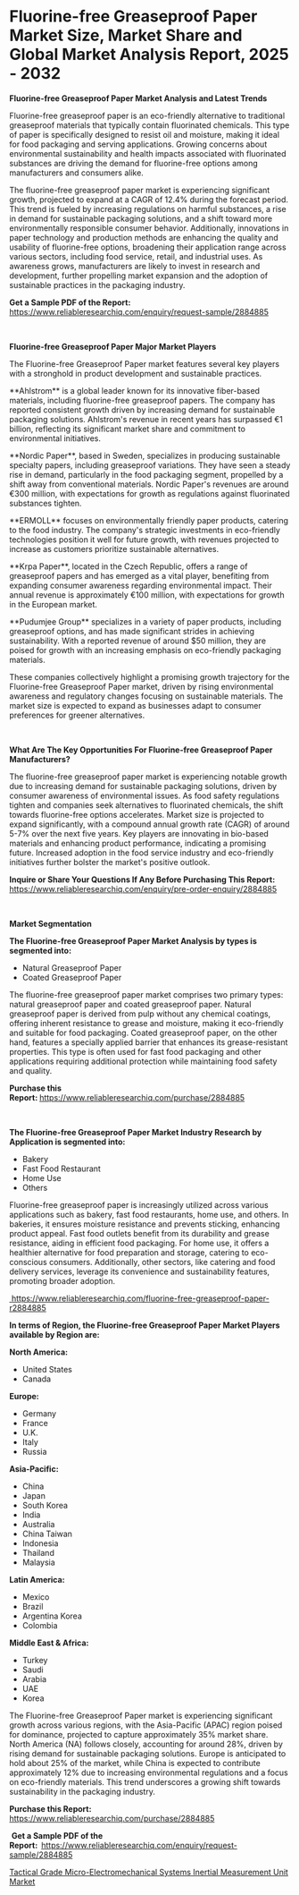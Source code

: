 <p><h1>Fluorine-free Greaseproof Paper Market Size, Market Share and Global Market Analysis Report, 2025 - 2032</h1></p><p><strong>Fluorine-free Greaseproof Paper Market Analysis and Latest Trends</strong></p>
<p><p>Fluorine-free greaseproof paper is an eco-friendly alternative to traditional greaseproof materials that typically contain fluorinated chemicals. This type of paper is specifically designed to resist oil and moisture, making it ideal for food packaging and serving applications. Growing concerns about environmental sustainability and health impacts associated with fluorinated substances are driving the demand for fluorine-free options among manufacturers and consumers alike.</p><p>The fluorine-free greaseproof paper market is experiencing significant growth, projected to expand at a CAGR of 12.4% during the forecast period. This trend is fueled by increasing regulations on harmful substances, a rise in demand for sustainable packaging solutions, and a shift toward more environmentally responsible consumer behavior. Additionally, innovations in paper technology and production methods are enhancing the quality and usability of fluorine-free options, broadening their application range across various sectors, including food service, retail, and industrial uses. As awareness grows, manufacturers are likely to invest in research and development, further propelling market expansion and the adoption of sustainable practices in the packaging industry.</p></p>
<p><strong>Get a Sample PDF of the Report:&nbsp;</strong> <a href="https://www.reliableresearchiq.com/enquiry/request-sample/2884885?utm_campaign=3347&utm_medium=2&utm_source=Github&utm_content=ia&utm_term=13032025&utm_id=fluorine-free-greaseproof-paper">https://www.reliableresearchiq.com/enquiry/request-sample/2884885</a></p>
<p>&nbsp;</p>
<p><strong>Fluorine-free Greaseproof Paper Major Market Players</strong></p>
<p><p>The Fluorine-free Greaseproof Paper market features several key players with a stronghold in product development and sustainable practices. </p><p>**Ahlstrom** is a global leader known for its innovative fiber-based materials, including fluorine-free greaseproof papers. The company has reported consistent growth driven by increasing demand for sustainable packaging solutions. Ahlstrom's revenue in recent years has surpassed €1 billion, reflecting its significant market share and commitment to environmental initiatives.</p><p>**Nordic Paper**, based in Sweden, specializes in producing sustainable specialty papers, including greaseproof variations. They have seen a steady rise in demand, particularly in the food packaging segment, propelled by a shift away from conventional materials. Nordic Paper's revenues are around €300 million, with expectations for growth as regulations against fluorinated substances tighten.</p><p>**ERMOLL** focuses on environmentally friendly paper products, catering to the food industry. The company's strategic investments in eco-friendly technologies position it well for future growth, with revenues projected to increase as customers prioritize sustainable alternatives.</p><p>**Krpa Paper**, located in the Czech Republic, offers a range of greaseproof papers and has emerged as a vital player, benefiting from expanding consumer awareness regarding environmental impact. Their annual revenue is approximately €100 million, with expectations for growth in the European market.</p><p>**Pudumjee Group** specializes in a variety of paper products, including greaseproof options, and has made significant strides in achieving sustainability. With a reported revenue of around $50 million, they are poised for growth with an increasing emphasis on eco-friendly packaging materials.</p><p>These companies collectively highlight a promising growth trajectory for the Fluorine-free Greaseproof Paper market, driven by rising environmental awareness and regulatory changes focusing on sustainable materials. The market size is expected to expand as businesses adapt to consumer preferences for greener alternatives.</p></p>
<p>&nbsp;</p>
<p><strong>What Are The Key Opportunities For Fluorine-free Greaseproof Paper Manufacturers?</strong></p>
<p><p>The fluorine-free greaseproof paper market is experiencing notable growth due to increasing demand for sustainable packaging solutions, driven by consumer awareness of environmental issues. As food safety regulations tighten and companies seek alternatives to fluorinated chemicals, the shift towards fluorine-free options accelerates. Market size is projected to expand significantly, with a compound annual growth rate (CAGR) of around 5-7% over the next five years. Key players are innovating in bio-based materials and enhancing product performance, indicating a promising future. Increased adoption in the food service industry and eco-friendly initiatives further bolster the market's positive outlook.</p></p>
<p><strong>Inquire or Share Your Questions If Any Before Purchasing This Report:</strong> <a href="https://www.reliableresearchiq.com/enquiry/pre-order-enquiry/2884885?utm_campaign=3347&utm_medium=2&utm_source=Github&utm_content=ia&utm_term=13032025&utm_id=fluorine-free-greaseproof-paper">https://www.reliableresearchiq.com/enquiry/pre-order-enquiry/2884885</a></p>
<p>&nbsp;</p>
<p><strong>Market Segmentation</strong></p>
<p><strong>The Fluorine-free Greaseproof Paper Market Analysis by types is segmented into:</strong></p>
<p><ul><li>Natural Greaseproof Paper</li><li>Coated Greaseproof Paper</li></ul></p>
<p><p>The fluorine-free greaseproof paper market comprises two primary types: natural greaseproof paper and coated greaseproof paper. Natural greaseproof paper is derived from pulp without any chemical coatings, offering inherent resistance to grease and moisture, making it eco-friendly and suitable for food packaging. Coated greaseproof paper, on the other hand, features a specially applied barrier that enhances its grease-resistant properties. This type is often used for fast food packaging and other applications requiring additional protection while maintaining food safety and quality.</p></p>
<p><strong>Purchase this Report:&nbsp;</strong><a href="https://www.reliableresearchiq.com/purchase/2884885?utm_campaign=3347&utm_medium=2&utm_source=Github&utm_content=ia&utm_term=13032025&utm_id=fluorine-free-greaseproof-paper">https://www.reliableresearchiq.com/purchase/2884885</a></p>
<p>&nbsp;</p>
<p><strong>The Fluorine-free Greaseproof Paper Market Industry Research by Application is segmented into:</strong></p>
<p><ul><li>Bakery</li><li>Fast Food Restaurant</li><li>Home Use</li><li>Others</li></ul></p>
<p><p>Fluorine-free greaseproof paper is increasingly utilized across various applications such as bakery, fast food restaurants, home use, and others. In bakeries, it ensures moisture resistance and prevents sticking, enhancing product appeal. Fast food outlets benefit from its durability and grease resistance, aiding in efficient food packaging. For home use, it offers a healthier alternative for food preparation and storage, catering to eco-conscious consumers. Additionally, other sectors, like catering and food delivery services, leverage its convenience and sustainability features, promoting broader adoption.</p></p>
<p><a href="https://www.reliableresearchiq.com/fluorine-free-greaseproof-paper-r2884885?utm_campaign=3347&utm_medium=2&utm_source=Github&utm_content=ia&utm_term=13032025&utm_id=fluorine-free-greaseproof-paper">&nbsp;https://www.reliableresearchiq.com/fluorine-free-greaseproof-paper-r2884885</a></p>
<p><strong>In terms of Region, the Fluorine-free Greaseproof Paper Market Players available by Region are:</strong></p>
<p>
    <p> <strong> North America: </strong>
        <ul>
            <li>United States</li>
            <li>Canada</li>
        </ul>
        </p> 
    <p> <strong> Europe: </strong>
        <ul>
            <li>Germany</li>
            <li>France</li>
            <li>U.K.</li>
            <li>Italy</li>
            <li>Russia</li>
        </ul>
        </p> 
    <p> <strong> Asia-Pacific: </strong>
        <ul>
            <li>China</li>
            <li>Japan</li>
            <li>South Korea</li>
            <li>India</li>
            <li>Australia</li>
            <li>China Taiwan</li>
            <li>Indonesia</li>
            <li>Thailand</li>
            <li>Malaysia</li>
        </ul>
        </p> 
    <p> <strong> Latin America: </strong>
        <ul>
            <li>Mexico</li>
            <li>Brazil</li>
            <li>Argentina Korea</li>
            <li>Colombia</li>
        </ul>
        </p> 
    <p> <strong> Middle East & Africa: </strong>
        <ul>
            <li>Turkey</li>
            <li>Saudi</li>
            <li>Arabia</li>
            <li>UAE</li>
            <li>Korea</li>
        </ul>
    </p>
    </p>
<p><p>The Fluorine-free Greaseproof Paper market is experiencing significant growth across various regions, with the Asia-Pacific (APAC) region poised for dominance, projected to capture approximately 35% market share. North America (NA) follows closely, accounting for around 28%, driven by rising demand for sustainable packaging solutions. Europe is anticipated to hold about 25% of the market, while China is expected to contribute approximately 12% due to increasing environmental regulations and a focus on eco-friendly materials. This trend underscores a growing shift towards sustainability in the packaging industry.</p></p>
<p><strong>Purchase this Report: </strong><a href="https://www.reliableresearchiq.com/purchase/2884885?utm_campaign=3347&utm_medium=2&utm_source=Github&utm_content=ia&utm_term=13032025&utm_id=fluorine-free-greaseproof-paper">https://www.reliableresearchiq.com/purchase/2884885</a></p>
<p>&nbsp;<strong>Get a Sample PDF of the Report:&nbsp;&nbsp;</strong><a href="https://www.reliableresearchiq.com/enquiry/request-sample/2884885?utm_campaign=3347&utm_medium=2&utm_source=Github&utm_content=ia&utm_term=13032025&utm_id=fluorine-free-greaseproof-paper">https://www.reliableresearchiq.com/enquiry/request-sample/2884885</a></p>
<p><strong></strong></p>
<p><p><a href="https://github.com/rrosasdaunas/Market-Research-Report-List-1/blob/main/tactical-grade-micro-electromechanical-systems-inertial-measurement-unit-market.md?utm_campaign=3347&utm_medium=2&utm_source=Github&utm_content=ia&utm_term=13032025&utm_id=fluorine-free-greaseproof-paper">Tactical Grade Micro-Electromechanical Systems Inertial Measurement Unit Market</a></p></p>